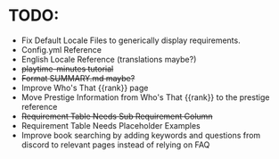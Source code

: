 # TODO:
- Fix Default Locale Files to generically display requirements.
- Config.yml Reference
- English Locale Reference (translations maybe?)
- ~~playtime-minutes tutorial~~
- ~~Format SUMMARY.md maybe?~~
- Improve Who's That {{rank}} page
- Move Prestige Information from Who's That {{rank}} to the prestige reference
- ~~Requirement Table Needs Sub Requirement Column~~
- Requirement Table Needs Placeholder Examples
- Improve book searching by adding keywords and questions from discord to relevant pages instead of relying on FAQ

